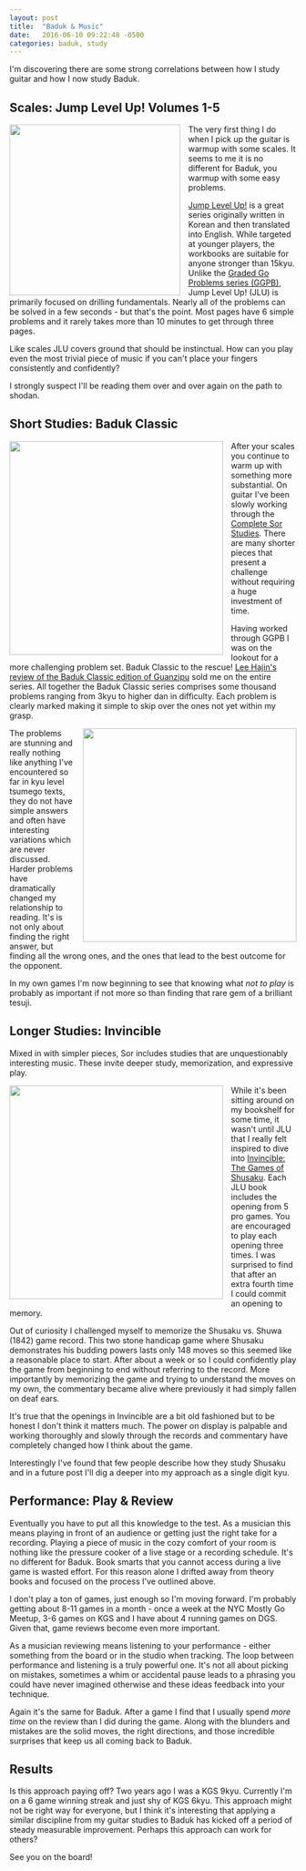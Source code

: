 ```yaml
---
layout: post
title:  "Baduk & Music"
date:   2016-06-10 09:22:48 -0500
categories: baduk, study
---
```


I'm discovering there are some strong correlations between how I study
guitar and how I now study Baduk.

## Scales: Jump Level Up! Volumes 1-5

<image width="300" style="float: left; margin-right: 1em" src="http://swannodette.github.io/baduk/assets/images/jlu1.jpg"></image>

The very first thing I do when I pick up the guitar is warmup with
some scales. It seems to me it is no different for Baduk, you warmup
with some easy problems.

[Jump Level Up!](http://senseis.xmp.net/?JumpLevelUp) is a great
series originally written in Korean and then translated into
English. While targeted at younger players, the workbooks are suitable
for anyone stronger than 15kyu. Unlike the
[Graded Go Problems series (GGPB)](http://senseis.xmp.net/?GradedGoProblemsForBeginners),
Jump Level Up! (JLU) is primarily focused on drilling
fundamentals. Nearly all of the problems can be solved in a few
seconds - but that's the point. Most pages have 6 simple problems and
it rarely takes more than 10 minutes to get through three pages.

Like scales JLU covers ground that should be instinctual. How can you
play even the most trivial piece of music if you can't place your
fingers consistently and confidently?

I strongly suspect I'll be reading them over and over again on the
path to shodan.

## Short Studies: Baduk Classic

<image width="375" style="float: left; margin-right: 1em;" src="http://swannodette.github.io/baduk/assets/images/badukclassic.jpg"></image>
      
After your scales you continue to warm up with something more
substantial. On guitar I've been slowly working through the
[Complete Sor Studies](https://en.wikipedia.org/wiki/Methode_pour_la_Guitare).
There are many shorter pieces that present a challenge without
requiring a huge investment of time.

Having worked through GGPB I was on the lookout for a more challenging
problem set. Baduk Classic to the rescue!
[Lee Hajin's review of the Baduk Classic edition of Guanzipu](https://www.youtube.com/watch?v=HKxl3Jwqj1I)
sold me on the entire series. All together the Baduk Classic series
comprises some thousand problems ranging from 3kyu to higher dan in
difficulty. Each problem is clearly marked making it simple to skip
over the ones not yet within my grasp.

<image width="375" style="float: right; margin-left: 1em" width="300" src="http://swannodette.github.io/baduk/assets/images/guanzipu.jpg"></image>

The problems are stunning and really nothing like anything I've
encountered so far in kyu level tsumego texts, they do not have simple
answers and often have interesting variations which are never
discussed. Harder problems have dramatically changed my relationship
to reading. It's is not only about finding the right answer, but
finding all the wrong ones, and the ones that lead to the best outcome
for the opponent.

In my own games I'm now beginning to see that knowing what *not to
play* is probably as important if not more so than finding that
rare gem of a brilliant tesuji.

## Longer Studies: Invincible

Mixed in with simpler pieces, Sor includes studies that are
unquestionably interesting music. These invite deeper study,
memorization, and expressive play.

<image width="375" style="float:left; margin-right: 1em" src="http://swannodette.github.io/baduk/assets/images/shusaku.jpg"></image>

While it's been sitting around on my bookshelf for some time, it
wasn't until JLU that I really felt inspired to dive into
[Invincible: The Games of Shusaku](http://senseis.xmp.net/?Invincible). Each
JLU book includes the opening from 5 pro games. You are encouraged to
play each opening three times. I was surprised to find that after an
extra fourth time I could commit an opening to memory.

Out of curiosity I challenged myself to memorize the Shusaku vs. Shuwa
(1842) game record. This two stone handicap game where Shusaku
demonstrates his budding powers lasts only 148 moves so this seemed
like a reasonable place to start. After about a week or so I could
confidently play the game from beginning to end without referring to
the record. More importantly by memorizing the game and trying to
understand the moves on my own, the commentary became alive where
previously it had simply fallen on deaf ears.

It's true that the openings in Invincible are a bit old fashioned but
to be honest I don't think it matters much. The power on display is
palpable and working thoroughly and slowly through the records and
commentary have completely changed how I think about the game.

Interestingly I've found that few people describe how they study
Shusaku and in a future post I'll dig a deeper into my approach as
a single digit kyu.

## Performance: Play & Review

Eventually you have to put all this knowledge to the test. As a musician
this means playing in front of an audience or getting just the right
take for a recording. Playing a piece of music in the cozy
comfort of your room is nothing like the pressure cooker of a live
stage or a recording schedule. It's no different for Baduk. Book
smarts that you cannot access during a live game is wasted effort. For
this reason alone I drifted away from theory books and focused on the
process I've outlined above.

I don't play a ton of games, just enough so I'm moving forward. I'm
probably getting about 8-11 games in a month - once a week at the NYC
Mostly Go Meetup, 3-6 games on KGS and I have about 4 running games on
DGS. Given that, game reviews become even more important.

As a musician reviewing means listening to your performance - either
something from the board or in the studio when tracking. The
loop between performance and listening is a truly powerful one. It's
not all about picking on mistakes, sometimes a whim or accidental
pause leads to a phrasing you could have never imagined
otherwise and these ideas feedback into your technique.

Again it's the same for Baduk. After a game I find that I usually
spend *more time* on the review than I did during the game. Along with
the blunders and mistakes are the solid moves, the right directions,
and those incredible surprises that keep us all coming back to Baduk.

## Results

Is this approach paying off? Two years ago I was a KGS 9kyu. Currently
I'm on a 6 game winning streak and just shy of KGS 6kyu. This approach
might not be right way for everyone, but I think it's interesting that
applying a similar discipline from my guitar studies to Baduk has
kicked off a period of steady measurable improvement. Perhaps this
approach can work for others?

See you on the board!
